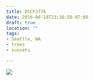 ```yaml
---
title: DSCF3776
date: 2016-06-18T23:36:58-07:00
draft: true
location: ""
tags:
- Seattle, WA
- trees
- sunsets

---
```

![](https://d17enza3bfujl8.cloudfront.net/DSCF3776.jpg)

